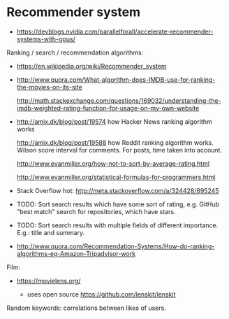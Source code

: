 # Recommender system

-   https://devblogs.nvidia.com/parallelforall/accelerate-recommender-systems-with-gpus/

Ranking / search / recommendation algorithms:

-   <https://en.wikipedia.org/wiki/Recommender_system>

-   <http://www.quora.com/What-algorithm-does-IMDB-use-for-ranking-the-movies-on-its-site>

    <http://math.stackexchange.com/questions/169032/understanding-the-imdb-weighted-rating-function-for-usage-on-my-own-website>

-   <http://amix.dk/blog/post/19574> how Hacker News ranking algorithm works

    <http://amix.dk/blog/post/19588> how Reddit ranking algorithm works. Wilson score interval for comments. For posts, time taken into account.

    <http://www.evanmiller.org/how-not-to-sort-by-average-rating.html>

    <http://www.evanmiller.org/statistical-formulas-for-programmers.html>

-   Stack Overflow hot: http://meta.stackoverflow.com/a/324428/895245

-   TODO: Sort search results which have some sort of rating, e.g. GitHub "best match" search for repositories, which have stars.

-   TODO: Sort search results with multiple fields of different importance. E.g.: title and summary.

-   <http://www.quora.com/Recommendation-Systems/How-do-ranking-algorithms-eg-Amazon-Tripadvisor-work>

Film:

-   <https://movielens.org/>

    - uses open source <https://github.com/lenskit/lenskit>

Random keywords: correlations between likes of users.
